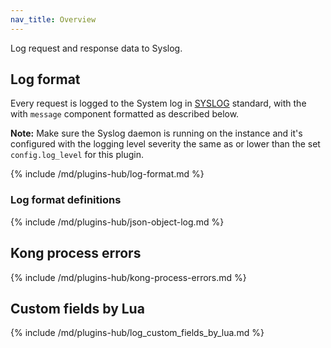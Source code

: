 ```yaml
---
nav_title: Overview
---
```


Log request and response data to Syslog.

## Log format

Every request is logged to the System log in [SYSLOG](https://en.wikipedia.org/wiki/Syslog) standard, with the
with `message` component formatted as described below.

**Note:** Make sure the Syslog daemon is running on the instance and it's configured with the
logging level severity the same as or lower than the set `config.log_level` for this plugin.

{% include /md/plugins-hub/log-format.md %}

### Log format definitions 

{% include /md/plugins-hub/json-object-log.md %}

## Kong process errors

{% include /md/plugins-hub/kong-process-errors.md %}

## Custom fields by Lua

{% include /md/plugins-hub/log_custom_fields_by_lua.md %}

